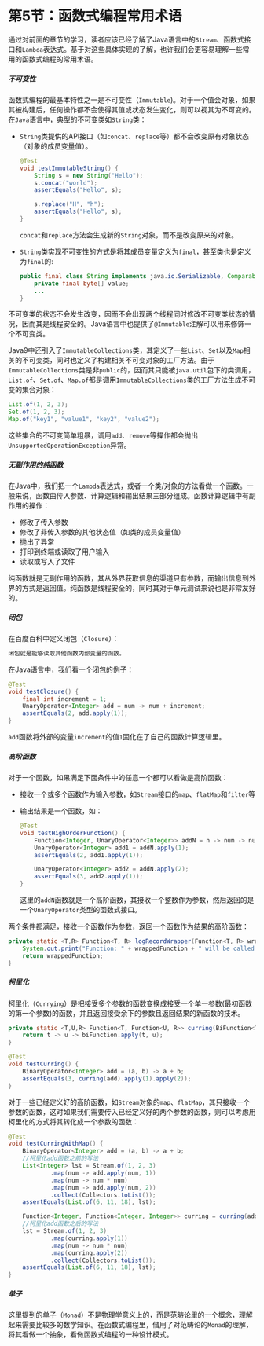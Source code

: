 # 第5节：函数式编程常用术语

通过对前面的章节的学习，读者应该已经了解了Java语言中的`Stream`、函数式接口和`Lambda`表达式。基于对这些具体实现的了解，也许我们会更容易理解一些常用的函数式编程的常用术语。

##### 不可变性

函数式编程的最基本特性之一是不可变性（`Immutable`)。对于一个值会对象，如果其被构建后，任何操作都不会使得其值或状态发生变化，则可以视其为不可变的。在`Java`语言中，典型的不可变类如`String`类：

- `String`类提供的API接口（如`concat`、`replace`等）都不会改变原有对象状态（对象的成员变量值）。

  ```java
  @Test
  void testImmutableString() {
      String s = new String("Hello");
      s.concat("world");
      assertEquals("Hello", s);
  
      s.replace("H", "h");
      assertEquals("Hello", s);
  }
  ```

  `concat`和`replace`方法会生成新的`String`对象，而不是改变原来的对象。

- `String`类实现不可变性的方式是将其成员变量定义为`final`，甚至类也是定义为`final`的:

  ```java
  public final class String implements java.io.Serializable, Comparable<String>, CharSequence {
      private final byte[] value;
      ...
  }
  ```

不可变类的状态不会发生改变，因而不会出现两个线程同时修改不可变类状态的情况，因而其是线程安全的。Java语言中也提供了`@Immutable`注解可以用来修饰一个不可变类。

Java9中还引入了`ImmutableCollections`类，其定义了一些`List`、`Set`以及`Map`相关的不可变类，同时也定义了构建相关不可变对象的工厂方法。由于`ImmutableCollections`类是非`public`的，因而其只能被`java.util`包下的类调用，`List.of`、`Set.of`、`Map.of`都是调用`ImmutableCollections`类的工厂方法生成不可变的集合对象：

```java
List.of(1, 2, 3);
Set.of(1, 2, 3);
Map.of("key1", "value1", "key2", "value2");
```

这些集合的不可变简单粗暴，调用`add`、`remove`等操作都会抛出`UnsupportedOperationException`异常。

##### 无副作用的纯函数

在Java中，我们把一个`Lambda`表达式，或者一个类/对象的方法看做一个函数。一般来说，函数由传入参数、计算逻辑和输出结果三部分组成。函数计算逻辑中有副作用的操作：

- 修改了传入参数
- 修改了非传入参数的其他状态值（如类的成员变量值）
- 抛出了异常
- 打印到终端或读取了用户输入
- 读取或写入了文件

纯函数就是无副作用的函数，其从外界获取信息的渠道只有参数，而输出信息到外界的方式是返回值。纯函数是线程安全的，同时其对于单元测试来说也是非常友好的。

##### 闭包

在百度百科中定义闭包（`Closure`）：

```java
闭包就是能够读取其他函数内部变量的函数。
```

在Java语言中，我们看一个闭包的例子：

```java
@Test
void testClosure() {
    final int increment = 1;
    UnaryOperator<Integer> add = num -> num + increment;
    assertEquals(2, add.apply(1));
}
```

  `add`函数将外部的变量`increment`的值`1`固化在了自己的函数计算逻辑里。

##### 高阶函数

对于一个函数，如果满足下面条件中的任意一个都可以看做是高阶函数：

- 接收一个或多个函数作为输入参数，如`Stream`接口的`map`、`flatMap`和`filter`等

- 输出结果是一个函数，如：

  ```java
  @Test
  void testHighOrderFunction() {
      Function<Integer, UnaryOperator<Integer>> addN = n -> num -> num + n;
      UnaryOperator<Integer> add1 = addN.apply(1);
      assertEquals(2, add1.apply(1));
  
      UnaryOperator<Integer> add2 = addN.apply(2);
      assertEquals(3, add2.apply(1));
  }
  ```

  这里的`addN`函数就是一个高阶函数，其接收一个整数作为参数，然后返回的是一个`UnaryOperator`类型的函数式接口。

两个条件都满足，接收一个函数作为参数，返回一个函数作为结果的高阶函数：

```java
private static <T,R> Function<T, R> logRecordWrapper(Function<T, R> wrappedFunction) {
    System.out.print("Function: " + wrappedFunction + " will be called!");
    return wrappedFunction;
}
```

##### 柯里化

柯里化（`Currying`）是把接受多个参数的函数变换成接受一个单一参数(最初函数的第一个参数)的函数，并且返回接受余下的参数且返回结果的新函数的技术。

```java
private static <T,U,R> Function<T, Function<U, R>> curring(BiFunction<T,U,R> biFunction) {
    return t -> u -> biFunction.apply(t, u);
}

@Test
void testCurring() {
    BinaryOperator<Integer> add = (a, b) -> a + b;
    assertEquals(3, curring(add).apply(1).apply(2));
}
```

对于一些已经定义好的高阶函数，如`Stream`对象的`map`、`flatMap`，其只接收一个参数的函数，这时如果我们需要传入已经定义好的两个参数的函数，则可以考虑用柯里化的方式将其转化成一个参数的函数：

```java
@Test
void testCurringWithMap() {
    BinaryOperator<Integer> add = (a, b) -> a + b;
  	//柯里化add函数之前的写法
    List<Integer> lst = Stream.of(1, 2, 3)
            .map(num -> add.apply(num, 1))
            .map(num -> num * num)
            .map(num -> add.apply(num, 2))
            .collect(Collectors.toList());
    assertEquals(List.of(6, 11, 18), lst);

    Function<Integer, Function<Integer, Integer>> curring = curring(add);
    //柯里化add函数之后的写法
    lst = Stream.of(1, 2, 3)
            .map(curring.apply(1))
            .map(num -> num * num)
            .map(curring.apply(2))
            .collect(Collectors.toList());
    assertEquals(List.of(6, 11, 18), lst);
}
```

##### 单子

这里提到的单子（`Monad`）不是物理学意义上的，而是范畴论里的一个概念，理解起来需要比较多的数学知识。在函数式编程里，借用了对范畴论的`Monad`的理解，将其看做一个抽象，看做函数式编程的一种设计模式。







